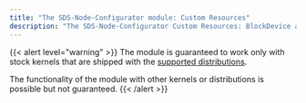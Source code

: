 ```yaml
---
title: "The SDS-Node-Configurator module: Custom Resources"
description: "The SDS-Node-Configurator Custom Resources: BlockDevice and LVMVolumeGroup."
---
```


{{< alert level="warning" >}}
The module is guaranteed to work only with stock kernels that are shipped with the [supported distributions](https://deckhouse.io/documentation/v1/supported_versions.html#linux).

The functionality of the module with other kernels or distributions is possible but not guaranteed.
{{< /alert >}}
